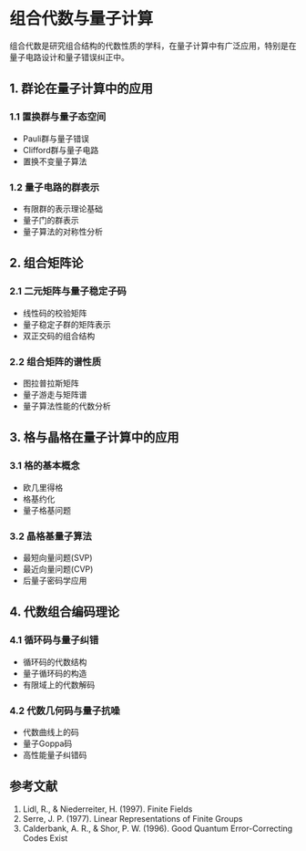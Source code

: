 # 组合代数与量子计算

组合代数是研究组合结构的代数性质的学科，在量子计算中有广泛应用，特别是在量子电路设计和量子错误纠正中。

## 1. 群论在量子计算中的应用

### 1.1 置换群与量子态空间
- Pauli群与量子错误
- Clifford群与量子电路
- 置换不变量子算法

### 1.2 量子电路的群表示
- 有限群的表示理论基础
- 量子门的群表示
- 量子算法的对称性分析

## 2. 组合矩阵论

### 2.1 二元矩阵与量子稳定子码
- 线性码的校验矩阵
- 量子稳定子群的矩阵表示
- 双正交码的组合结构

### 2.2 组合矩阵的谱性质
- 图拉普拉斯矩阵
- 量子游走与矩阵谱
- 量子算法性能的代数分析

## 3. 格与晶格在量子计算中的应用

### 3.1 格的基本概念
- 欧几里得格
- 格基约化
- 量子格基问题

### 3.2 晶格基量子算法
- 最短向量问题(SVP)
- 最近向量问题(CVP)
- 后量子密码学应用

## 4. 代数组合编码理论

### 4.1 循环码与量子纠错
- 循环码的代数结构
- 量子循环码的构造
- 有限域上的代数解码

### 4.2 代数几何码与量子抗噪
- 代数曲线上的码
- 量子Goppa码
- 高性能量子纠错码

## 参考文献

1. Lidl, R., & Niederreiter, H. (1997). Finite Fields
2. Serre, J. P. (1977). Linear Representations of Finite Groups
3. Calderbank, A. R., & Shor, P. W. (1996). Good Quantum Error-Correcting Codes Exist